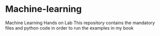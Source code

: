 # Machine-learning
Machine Learning Hands on Lab
This repository contains the mandatory files and python code in order to run the examples in my book
